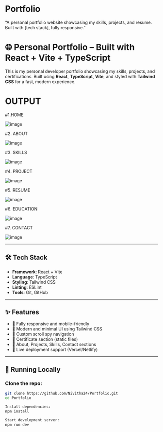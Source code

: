 # Portfolio
“A personal portfolio website showcasing my skills, projects, and resume. Built with [tech stack], fully responsive.”

# 🌐 Personal Portfolio – Built with React + Vite + TypeScript

This is my personal developer portfolio showcasing my skills, projects, and certifications. Built using **React**, **TypeScript**, **Vite**, and styled with **Tailwind CSS** for a fast, modern experience.

# OUTPUT

#1.HOME

![image](https://github.com/user-attachments/assets/ed725a8b-49ad-4e9f-a00b-ac21a325d60d)

#2. ABOUT

![image](https://github.com/user-attachments/assets/0ef59b95-ace7-4b4c-b8a5-99fdb8792c59)


#3. SKILLS

![image](https://github.com/user-attachments/assets/b6d874a1-2241-4f45-8029-6ae4ec52532d)

#4. PROJECT

![image](https://github.com/user-attachments/assets/1764e504-d781-477d-9c59-ebe752394bc4)

#5. RESUME

![image](https://github.com/user-attachments/assets/169298f3-f1e6-4110-9f1a-c95134365b58)

#6. EDUCATION

![image](https://github.com/user-attachments/assets/1e35cca5-ae68-41f9-9d35-08156a35f94b)

#7. CONTACT

![image](https://github.com/user-attachments/assets/2f8286bd-738d-4f3d-919e-1c5b1fcf0b14)


---

## 🛠️ Tech Stack

- **Framework**: React + Vite
- **Language**: TypeScript
- **Styling**: Tailwind CSS
- **Linting**: ESLint
- **Tools**: Git, GitHub
---

## ✨ Features

- 📱 Fully responsive and mobile-friendly
- 🎨 Modern and minimal UI using Tailwind CSS
- 🧠 Custom scroll spy navigation
- 📜 Certificate section (static files)
- 📄 About, Projects, Skills, Contact sections
- 🔗 Live deployment support (Vercel/Netlify)

---

## 🧪 Running Locally

### Clone the repo:

```bash
git clone https://github.com/Nivitha24/Portfolio.git
cd Portfolio

Install dependencies:
npm install

Start development server:
npm run dev
